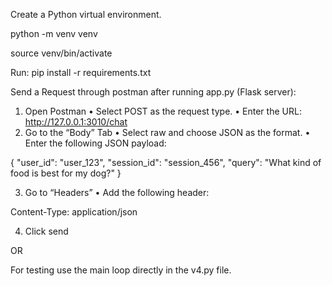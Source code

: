 Create a Python virtual environment.

python -m venv venv 

source venv/bin/activate

Run: pip install -r requirements.txt

Send a Request through postman after running app.py (Flask server):

1. Open Postman
	•	Select POST as the request type.
	•	Enter the URL: http://127.0.0.1:3010/chat
2. Go to the “Body” Tab
	•	Select raw and choose JSON as the format.
	•	Enter the following JSON payload: 

{
    "user_id": "user_123",
    "session_id": "session_456",
    "query": "What kind of food is best for my dog?"
}

3. Go to “Headers”
    •	Add the following header:

Content-Type: application/json

4. Click send

OR

For testing use the main loop directly in the v4.py file. 